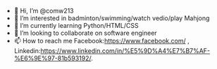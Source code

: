 - 👋 Hi, I’m @comw213
- 👀 I’m interested in badminton/swimming/watch vedio/play Mahjong
- 🌱 I’m currently learning Python/HTML/CSS
- 💞️ I’m looking to collaborate on software engineer
- 📫 How to reach me Facebook:https://www.facebook.com/ , Linkedin:https://www.linkedin.com/in/%E5%9D%A4%E7%B7%AF-%E6%9E%97-81b593192/.

<!---
comw213/comw213 is a ✨ special ✨ repository because its `README.md` (this file) appears on your GitHub profile.
You can click the Preview link to take a look at your changes.
--->
